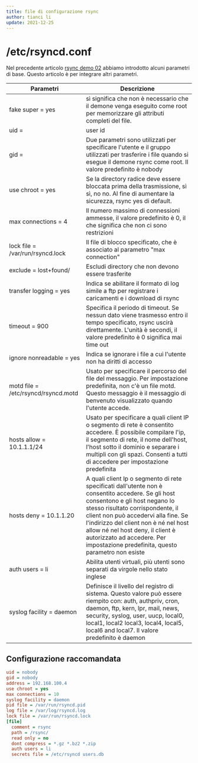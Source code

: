 ```yaml
---
title: file di configurazione rsync
author: tianci li
update: 2021-12-25
---
```


# /etc/rsyncd.conf

Nel precedente articolo [rsync demo 02](03_rsync_demo02.md) abbiamo introdotto alcuni parametri di base. Questo articolo è per integrare altri parametri.

| Parametri                           | Descrizione                                                                                                                                                                                                                                                                                                                                                                    |
| ----------------------------------- | ------------------------------------------------------------------------------------------------------------------------------------------------------------------------------------------------------------------------------------------------------------------------------------------------------------------------------------------------------------------------------ |
| fake super = yes                    | sì significa che non è necessario che il demone venga eseguito come root per memorizzare gli attributi completi del file.                                                                                                                                                                                                                                                      |
| uid =                               | user id                                                                                                                                                                                                                                                                                                                                                                        |
| gid =                               | Due parametri sono utilizzati per specificare l'utente e il gruppo utilizzati per trasferire i file quando si esegue il demone rsync come root. Il valore predefinito è nobody                                                                                                                                                                                                 |
| use chroot = yes                    | Se la directory radice deve essere bloccata prima della trasmissione, sì sì, no no. Al fine di aumentare la sicurezza, rsync yes di default.                                                                                                                                                                                                                                   |
| max connections = 4                 | Il numero massimo di connessioni ammesse, il valore predefinito è 0, il che significa che non ci sono restrizioni                                                                                                                                                                                                                                                              |
| lock file = /var/run/rsyncd.lock    | Il file di blocco specificato, che è associato al parametro "max connection"                                                                                                                                                                                                                                                                                                   |
| exclude = lost+found/               | Escludi directory che non devono essere trasferite                                                                                                                                                                                                                                                                                                                             |
| transfer logging = yes              | Indica se abilitare il formato di log simile a ftp per registrare i caricamenti e i download di rsync                                                                                                                                                                                                                                                                          |
| timeout = 900                       | Specifica il periodo di timeout. Se nessun dato viene trasmesso entro il tempo specificato, rsync uscirà direttamente. L'unità è secondi, il valore predefinito è 0 significa mai time out                                                                                                                                                                                     |
| ignore nonreadable = yes            | Indica se ignorare i file a cui l'utente non ha diritti di accesso                                                                                                                                                                                                                                                                                                             |
| motd file = /etc/rsyncd/rsyncd.motd | Usato per specificare il percorso del file del messaggio. Per impostazione predefinita, non c'è un file motd. Questo messaggio è il messaggio di benvenuto visualizzato quando l'utente accede.                                                                                                                                                                                |
| hosts allow = 10.1.1.1/24           | Usato per specificare a quali client IP o segmento di rete è consentito accedere. È possibile compilare l'ip, il segmento di rete, il nome dell'host, l'host sotto il dominio e separare i multipli con gli spazi. Consenti a tutti di accedere per impostazione predefinita                                                                                                   |
| hosts deny = 10.1.1.20              | A quali client Ip o segmento di rete specificati dall'utente non è consentito accedere. Se gli host consentono e gli host negano lo stesso risultato corrispondente, il client non può accedervi alla fine. Se l'indirizzo del client non è né nel host allow né nel host deny, il client è autorizzato ad accedere. Per impostazione predefinita, questo parametro non esiste |
| auth users = li                     | Abilita utenti virtuali, più utenti sono separati da virgole nello stato inglese                                                                                                                                                                                                                                                                                               |
| syslog facility = daemon            | Definisce il livello del registro di sistema. Questo valore può essere riempito con: auth, authpriv, cron, daemon, ftp, kern, lpr, mail, news, security, syslog, user, uucp, local0, local1, local2 local3, local4, local5, local6 and local7. Il valore predefinito è daemon                                                                                                  |

## Configurazione raccomandata

```ini title="/etc/rsyncd.conf"
uid = nobody
gid = nobody
address = 192.168.100.4
use chroot = yes
max connections = 10
syslog facility = daemon
pid file = /var/run/rsyncd.pid
log file = /var/log/rsyncd.log
lock file = /var/run/rsyncd.lock
[file]
  comment = rsync
  path = /rsync/
  read only = no
  dont compress = *.gz *.bz2 *.zip
  auth users = li
  secrets file = /etc/rsyncd users.db
```

